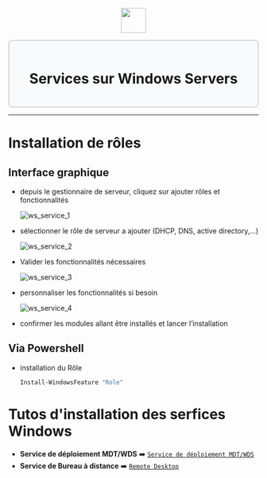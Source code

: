 <div align="center">
  <p align="center">
    <a href="#">
      <img src="https://cdn.worldvectorlogo.com/logos/windows-server.svg" height="50px" />
    </a>
  </p>
</div>

<div style="border: 2px solid #d1d5db; padding: 20px; border-radius: 8px; background-color: #f9fafb;">
  <h1 align="center">Services sur Windows Servers</h1>
</div>

---

# Installation de rôles
## Interface graphique
- depuis le gestionnaire de serveur, cliquez sur ajouter rôles et fonctionnalités
            
    ![ws_service_1](https://gitea.maxflix.xyz/Ichbine/Wiki_Info/raw/branch/main/Windows/Gestion%20serveurs/images_services_WS/images/ws_service_1.png)
            
- sélectionner le rôle de serveur a ajouter (DHCP, DNS, active directory,…)
            
    ![ws_service_2](https://gitea.maxflix.xyz/Ichbine/Wiki_Info/raw/branch/main/Windows/Gestion%20serveurs/images_services_WS/images/ws_service_2.png)
            
- Valider les fonctionnalités nécessaires
            
    ![ws_service_3](https://gitea.maxflix.xyz/Ichbine/Wiki_Info/raw/branch/main/Windows/Gestion%20serveurs/images_services_WS/images/ws_service_3.png)
            
- personnaliser les fonctionnalités si besoin
            
    ![ws_service_4](https://gitea.maxflix.xyz/Ichbine/Wiki_Info/raw/branch/main/Windows/Gestion%20serveurs/images_services_WS/images/ws_service_4.png)
            
- confirmer les modules allant être installés et lancer l’installation
        
## Via Powershell
- installation du Rôle   
    ```powershell
    Install-WindowsFeature "Role"
    ```
# Tutos d'installation des serfices Windows
- **Service de déploiement MDT/WDS** ➡️ [`Service de déploiement MDT/WDS`](Windows/Gestion%20serveurs/Services%20Servers%20Windows/Deploiements%20MDT.md)
- **Service de Bureau à distance** ➡️ [`Remote Desktop`](https://gitea.maxflix.xyz/Ichbine/Wiki_Info/src/branch/main/Windows/Gestion%20serveurs/Services%20Servers%20Windows/Remote%20Desktop.md#)
